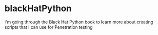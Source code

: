 # blackHatPython
I'm going through the Black Hat Python book to learn more about creating scripts that I can use for Penetration testing
